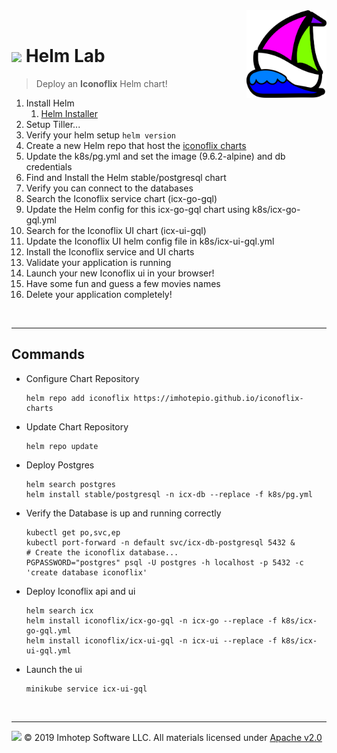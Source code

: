 <img src="../assets/k8sland.png" align="right" width="128" height="auto"/>

<br/>

# <img src="../assets/lab.png" width="32" height="auto"/> Helm Lab


> Deploy an **Iconoflix** Helm chart!

1. Install Helm
   1. [Helm Installer](https://github.com/kubernetes/helm/releases)
2. Setup Tiller...
3. Verify your helm setup `helm version`
4. Create a new Helm repo that host the [iconoflix charts](https://imhotepio.github.io/iconoflix-charts)
5. Update the k8s/pg.yml and set the image (9.6.2-alpine) and db credentials
6. Find and Install the Helm stable/postgresql chart
7. Verify you can connect to the databases
8. Search the Iconoflix service chart (icx-go-gql)
9. Update the Helm config for this icx-go-gql chart using k8s/icx-go-gql.yml
10. Search for the Iconoflix UI chart (icx-ui-gql)
11. Update the Iconoflix UI helm config file in k8s/icx-ui-gql.yml
12. Install the Iconoflix service and UI charts
13. Validate your application is running
14. Launch your new Iconoflix ui in your browser!
15. Have some fun and guess a few movies names
16. Delete your application completely!

<br/>

---

## Commands

- Configure Chart Repository

  ```shell
  helm repo add iconoflix https://imhotepio.github.io/iconoflix-charts
  ```

- Update Chart Repository

  ```shell
  helm repo update
  ```

- Deploy Postgres

  ```shell
  helm search postgres
  helm install stable/postgresql -n icx-db --replace -f k8s/pg.yml
  ```

- Verify the Database is up and running correctly

  ```shell
  kubectl get po,svc,ep
  kubectl port-forward -n default svc/icx-db-postgresql 5432 &
  # Create the iconoflix database...
  PGPASSWORD="postgres" psql -U postgres -h localhost -p 5432 -c 'create database iconoflix'
  ```

- Deploy Iconoflix api and ui

  ```shell
  helm search icx
  helm install iconoflix/icx-go-gql -n icx-go --replace -f k8s/icx-go-gql.yml
  helm install iconoflix/icx-ui-gql -n icx-ui --replace -f k8s/icx-ui-gql.yml
  ```

- Launch the ui

  ```shell
  minikube service icx-ui-gql
  ```

<br/>

---
<img src="../assets/imhotep_logo.png" width="32" height="auto"/> © 2019 Imhotep Software LLC.
All materials licensed under [Apache v2.0](http://www.apache.org/licenses/LICENSE-2.0)